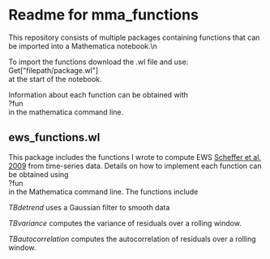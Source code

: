 # Readme for mma_functions

This repository consists of multiple packages containing functions that can be imported into a Mathematica notebook.\n

To import the functions download the .wl file and use:\
Get["filepath/package.wl"]\
at the start of the notebook.

Information about each function can be obtained with\
?fun\
in the mathematica command line.

## ews_functions.wl

This package includes the functions I wrote to compute EWS [Scheffer et al. 2009](https://www.nature.com/articles/nature08227)
from time-series data. Details on how to implement each function can be obtained using\
?fun\
in the Mathematica command line. The functions include

*TBdetrend* uses a Gaussian filter to smooth data

*TBvariance* computes the variance of residuals over a rolling window.

*TBautocorrelation* computes the autocorrelation of residuals over a rolling window.